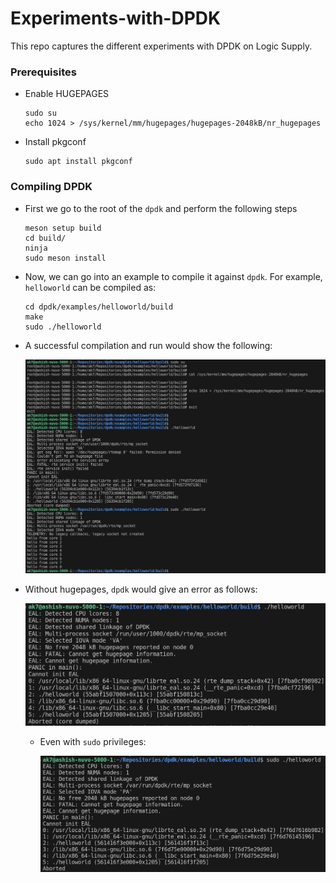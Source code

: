 # Experiments-with-DPDK
This repo captures the different experiments with DPDK on Logic Supply.

### Prerequisites

- Enable HUGEPAGES
    ```
    sudo su
    echo 1024 > /sys/kernel/mm/hugepages/hugepages-2048kB/nr_hugepages
    ```
- Install pkgconf
    ```
    sudo apt install pkgconf
    ```
### Compiling DPDK

+ First we go to the root of the `dpdk` and perform the following steps

    ```
    meson setup build
    cd build/
    ninja
    sudo meson install
    ```

+ Now, we can go into an example to compile it against `dpdk`. For example, `helloworld` can be compiled as:

    ```
    cd dpdk/examples/helloworld/build
    make
    sudo ./helloworld
    ```


+ A successful compilation and run would show the following:

    ![Alt text](figs/after-hugepages.png "")

+ Without hugepages, `dpdk` would give an error as follows:

    ![Alt text](figs/before-hugepages-normal.png "")

    -  Even with `sudo` privileges:

        ![Alt text](figs/before-hugepages-sudo.png "")



